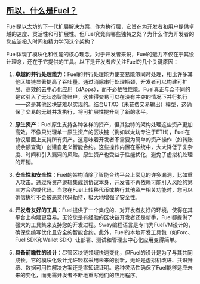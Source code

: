 ## [所以，什么是Fuel？](https://docs.fuel.network/docs/fuel-book/why-fuel/what-is-fuel/#so-what-is-fuel)

Fuel是以太坊的下一代扩展解决方案，作为执行层，它旨在为开发者和用户提供卓越的速度、灵活性和可扩展性。但Fuel究竟有哪些独特之处？为什么作为开发者的您应该投入时间和精力学习这个架构？

Fuel体现了模块化和性能的核心理念。对于开发者来说，Fuel的魅力不仅在于其设计理念，还在于它提供的工具。以下是开发者应关注Fuel的几个关键原因：

1. **卓越的并行处理能力**：Fuel的并行处理能力使交易能够同时处理，相比许多其他区块链显著提高了吞吐量。通过消除串行处理瓶颈，开发者可以构建可扩展、高效的去中心化应用（dApps），而不必牺牲性能。Fuel真正与众不同的是它引入了无状态智能账户，这使得交易可以在没有冲突的情况下并行执行——这是其他区块链难以实现的。结合UTXO（未花费交易输出）模型，这确保了交易的无缝并发执行，将可扩展性提升到了新的水平。

2. **原生资产**：Fuel原生支持各种各样的资产，但其独特的架构处理这些资产更加高效。不像只处理单一原生资产的区块链（例如以太坊专注于ETH），Fuel在协议层面上支持所有资产。这意味着开发者不需要为简单的资产操作（如转账或余额查询）创建自定义智能合约。这些操作内置在系统中，大大降低了复杂度、时间和引入漏洞的风险。原生资产也受益于性能优化，避免了虚拟机处理的开销。

3. **安全性和安全性**：Fuel的架构消除了智能合约平台上常见的许多漏洞，比如重入攻击。通过将资产逻辑集成到协议本身，开发者不再依赖可能引入风险的第三方合约或代码。当您在Fuel上转移代币或执行其他资产相关功能时，您可以确信执行不会被恶意代码劫持，极大地增强了安全性。

4. **开发者友好的工具**：Fuel提供了一个集成的、对开发者友好的环境，使得在其平台上构建更容易。无论您是有经验的区块链开发者还是新手，Fuel都提供了强大的工具集来支持您的开发过程。Sway编程语言是专门为FuelVM设计的，确保您编写优化且安全的智能合约。此外，Fuel的本地开发工具包（如Forc、Fuel SDK和Wallet SDK）让部署、测试和管理去中心化应用变得简单。

5. **具备前瞻性的设计**：尽管区块链领域快速变化，但Fuel的设计是为了与其共同成长。它的模块化设计允许轻松采用未来的创新，无论是虚拟机改进、共识升级、数据可用性解决方案还是零知识证明。这种灵活性确保了Fuel能够适应未来的变化，而无需开发者不断地重写他们的应用程序。